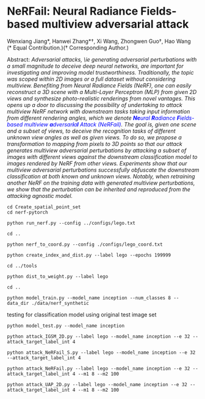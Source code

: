 # NeRFail: Neural Radiance Fields-based multiview adversarial attack

Wenxiang Jiang*, Hanwei Zhang*†, Xi Wang, Zhongwen Guo†, Hao Wang<br>
(* Equal Contribution.)(† Corresponding Author.)

Abstract: *Adversarial attacks, \ie generating adversarial perturbations with a small magnitude to deceive deep neural networks, are important for investigating and improving model trustworthiness. Traditionally, the topic was scoped within 2D images or a full dataset without considering multiview. Benefiting from Neural Radiance Fields (NeRF), one can easily reconstruct a 3D scene with a Multi-Layer Perceptron (MLP) from given 2D views and synthesize photo-realistic renderings from novel vantages. This opens up a door to discussing the possibility of undertaking to attack multiview NeRF network with downstream tasks taking input information from different rendering angles, which we denote <font color=blue>**Ne**ural **R**adiance **F**ields-based multiview **a**dversar**i**a**l** Attack (NeRFail)</font>. The goal is, given one scene and a subset of views, to deceive the recognition tasks of different unknown view angles as well as given views. To do so, we propose a transformation to mapping from pixels to 3D points so that our attack generates multiview adversarial perturbations by attacking a subset of images with different views against the downstream classification model to images rendered by NeRF from other views. Experiments show that our multiview adversarial perturbations successfully obfuscate the downstream classification at both known and unknown views. Notably, when retraining another NeRF on the training data with generated multiview perturbations, we show that the perturbation can be inherited and reproduced from the attacking agnostic model.*


```shell
cd Create_spatial_point_set
cd nerf-pytorch
```

```shell
python run_nerf.py --config ../configs/lego.txt
```

```shell
cd ..
```

```shell
python nerf_to_coord.py --config ./configs/lego_coord.txt 
```

```shell
python create_index_and_dist.py --label lego --epochs 199999
```

```shell
cd ../tools
```

```shell
python dist_to_weight.py --label lego
```

```shell
cd ..
```


```shell
python model_train.py --model_name inception --num_classes 8 --data_dir ./data/nerf_synthetic
```
testing for classification model using original test image set
```shell
python model_test.py --model_name inception
```

```shell
python attack_IGSM_2D.py --label lego --model_name inception --e 32 --attack_target_label_int 4
```

```shell
python attack_NeRFail_S.py --label lego --model_name inception --e 32 --attack_target_label_int 4
```

```shell
python attack_NeRFail.py --label lego --model_name inception --e 32 --attack_target_label_int 4 --m1 8 --m2 100
```

```shell
python attack_UAP_2D.py --label lego --model_name inception --e 32 --attack_target_label_int 4 --m1 8 --m2 100
```
